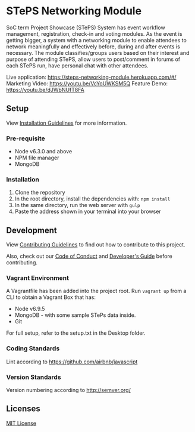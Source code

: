 # STePS Networking Module
SoC term Project Showcase (STePS) System has event workflow management, registration, check-in and voting modules. As the event is getting bigger, a system with a networking module to enable attendees to network meaningfully and effectively before, during and after events is necessary. The module classifies/groups users based on their interest and purpose of attending STePS, allow users to post/comment in forums of each STePS run, have personal chat with other attendees.

Live application: https://steps-networking-module.herokuapp.com/#/
Marketing Video: https://youtu.be/VcYoUWKSM5Q
Feature Demo: https://youtu.be/dJWbNUfT8FA

## Setup
View [Installation Guidelines](./INSTALL.md) for more information.

### Pre-requisite
* Node v6.3.0 and above
* NPM file manager
* MongoDB

### Installation
1. Clone the repository
2. In the root directory, install the dependencies with: `npm install`
3. In the same directory, run the web server with `gulp`
4. Paste the address shown in your terminal into your browser

## Development
View [Contributing Guidelines](./CONTRIBUTING.md) to find out how to contribute to this project.

Also, check out our [Code of Conduct](./CODE_OF_CONDUCT.md) and [Developer's Guide](./documentation/DevGuide.pdf)  before contributing.

### Vagrant Environment
A Vagrantfile has been added into the project root. Run ```vagrant up``` from a CLI to obtain a Vagrant Box that has:
* Node v6.9.5
* MongoDB - with some sample STePs data inside.
* Git

For full setup, refer to the setup.txt in the Desktop folder.

### Coding Standards
Lint according to https://github.com/airbnb/javascript

### Version Standards
Version numbering according to http://semver.org/

## Licenses
[MIT License](./LICENSE.md)
